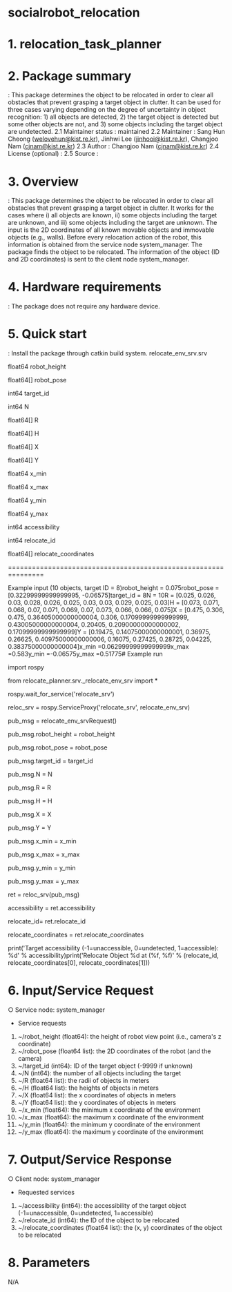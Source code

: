 # socialrobot_relocation

# 1. relocation_task_planner

# 2. Package summary
: This package determines the object to be relocated in order to clear all obstacles that prevent grasping a target object in clutter. It can be used for three cases varying depending on the degree of uncertainty in object recognition: 1) all objects are detected, 2) the target object is detected but some other objects are not, and 3) some objects including the target object are undetected.
 2.1 Maintainer status : maintained
 2.2 Maintainer : Sang Hun Cheong (welovehun@kist.re.kr), Jinhwi Lee (jinhooi@kist.re.kr), Changjoo Nam (cjnam@kist.re.kr)
 2.3 Author : Changjoo Nam (cjnam@kist.re.kr)
 2.4 License (optional) : 
 2.5 Source : 

# 3. Overview
 : This package determines the object to be relocated in order to clear all obstacles that prevent grasping a target object in clutter. It works for the cases where i) all objects are known, ii) some objects including the target are unknown, and iii) some objects including the target are unknown. The input is the 2D coordinates of all known movable objects and immovable objects (e.g., walls). Before every relocation action of the robot, this information is obtained from the service node system_manager. The package finds the object to be relocated. The information of the object (ID and 2D coordinates) is sent to the client node system_manager. 

# 4. Hardware requirements
 : The package does not require any hardware device.

# 5. Quick start 
 : Install the package through catkin build system. 
relocate_env_srv.srv

float64 robot_height

float64[] robot_pose

int64 target_id

int64 N

float64[] R

float64[] H

float64[] X

float64[] Y

float64 x_min

float64 x_max

float64 y_min

float64 y_max


int64 accessibility

int64 relocate_id

float64[] relocate_coordinates

===============================================================

Example input (10 objects, target ID = 8)robot_height = 0.075robot_pose = [0.32299999999999995, -0.06575]target_id = 8N = 10R = [0.025, 0.026, 0.03, 0.028, 0.026, 0.025, 0.03, 0.03, 0.029, 0.025, 0.03]H = [0.073, 0.071, 0.068, 0.07, 0.071, 0.069, 0.07, 0.073, 0.066, 0.066, 0.075]X = [0.475, 0.306, 0.475, 0.36405000000000004, 0.306, 0.17099999999999999, 0.43005000000000004, 0.20405, 0.20900000000000002, 0.17099999999999999]Y = [0.19475, 0.14075000000000001, 0.36975, 0.26625, 0.40975000000000006, 0.16075, 0.27425, 0.28725, 0.04225, 0.38375000000000004]x_min =0.06299999999999999x_max =0.583y_min =-0.06575y_max =0.51775# Example run

import rospy

from relocate_planner.srv._relocate_env_srv import *

rospy.wait_for_service('relocate_srv')

reloc_srv = rospy.ServiceProxy('relocate_srv', relocate_env_srv)


pub_msg = relocate_env_srvRequest()

pub_msg.robot_height = robot_height

pub_msg.robot_pose = robot_pose

pub_msg.target_id = target_id

pub_msg.N = N

pub_msg.R = R

pub_msg.H = H

pub_msg.X = X

pub_msg.Y = Y

pub_msg.x_min = x_min

pub_msg.x_max = x_max

pub_msg.y_min = y_min

pub_msg.y_max = y_max


ret = reloc_srv(pub_msg)

accessibility = ret.accessibility

relocate_id= ret.relocate_id

relocate_coordinates = ret.relocate_coordinates

print('Target accessibility (-1=unaccessible, 0=undetected, 1=accessible): %d' % accessibility)print('Relocate Object %d at (%f, %f)' % (relocate_id, relocate_coordinates[0], relocate_coordinates[1]))

# 6. Input/Service Request
○ Service node: system_manager
- Service requests
1. ~<name>/robot_height (float64): the height of robot view point (i.e., camera's z coordinate)
2. ~<name>/robot_pose (float64 list): the 2D coordinates of the robot (and the camera)
3. ~<name>/target_id (int64): ID of the target object (-9999 if unknown)
4. ~<name>/N (int64): the number of all objects including the target
5. ~<name>/R (float64 list): the radii of objects in meters
6. ~<name>/H (float64 list): the heights of objects in meters
7. ~<name>/X (float64 list): the x coordinates of objects in meters
8. ~<name>/Y (float64 list): the y coordinates of objects in meters
9. ~<name>/x_min (float64): the minimum x coordinate of the environment
10. ~<name>/x_max (float64): the maximum x coordinate of the environment
11. ~<name>/y_min (float64): the minimum y coordinate of the environment
12. ~<name>/y_max (float64): the maximum y coordinate of the environment

# 7. Output/Service Response
○ Client node: system_manager
- Requested services
1. ~<name>/accessibility (int64): the accessibility of the target object (-1=unaccessible, 0=undetected, 1=accessible)
2. ~<name>/relocate_id (int64): the ID of the object to be relocated
3. ~<name>/relocate_coordinates (float64 list): the (x, y) coordinates of the object to be relocated

# 8. Parameters
N/A